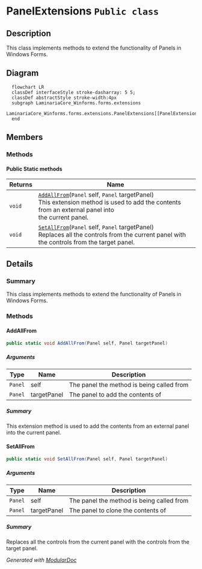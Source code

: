 # PanelExtensions `Public class`

## Description
This class implements methods to extend the functionality of Panels in Windows Forms.

## Diagram
```mermaid
  flowchart LR
  classDef interfaceStyle stroke-dasharray: 5 5;
  classDef abstractStyle stroke-width:4px
  subgraph LaminariaCore_Winforms.forms.extensions
  LaminariaCore_Winforms.forms.extensions.PanelExtensions[[PanelExtensions]]
  end
```

## Members
### Methods
#### Public Static methods
| Returns | Name |
| --- | --- |
| `void` | [`AddAllFrom`](#addallfrom)(`Panel` self, `Panel` targetPanel)<br>This extension method is used to add the contents from an external panel into<br>            the current panel. |
| `void` | [`SetAllFrom`](#setallfrom)(`Panel` self, `Panel` targetPanel)<br>Replaces all the controls from the current panel with the controls from the target panel. |

## Details
### Summary
This class implements methods to extend the functionality of Panels in Windows Forms.

### Methods
#### AddAllFrom
```csharp
public static void AddAllFrom(Panel self, Panel targetPanel)
```
##### Arguments
| Type | Name | Description |
| --- | --- | --- |
| `Panel` | self | The panel the method is being called from |
| `Panel` | targetPanel | The panel to add the contents of |

##### Summary
This extension method is used to add the contents from an external panel into
            the current panel.

#### SetAllFrom
```csharp
public static void SetAllFrom(Panel self, Panel targetPanel)
```
##### Arguments
| Type | Name | Description |
| --- | --- | --- |
| `Panel` | self | The panel the method is being called from |
| `Panel` | targetPanel | The panel to clone the contents of |

##### Summary
Replaces all the controls from the current panel with the controls from the target panel.

*Generated with* [*ModularDoc*](https://github.com/hailstorm75/ModularDoc)
